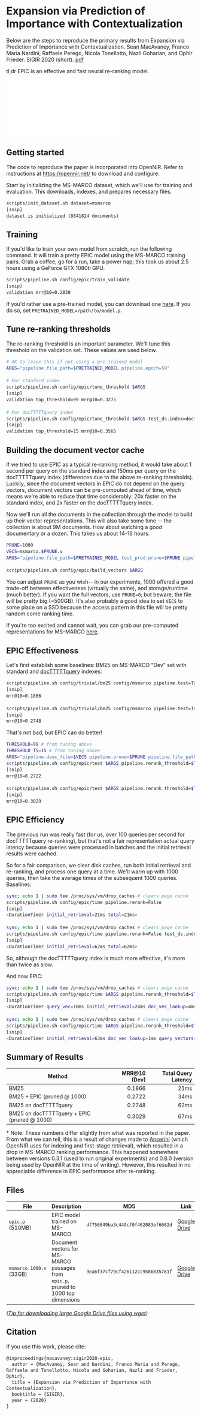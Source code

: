 # Expansion via Prediction of Importance with Contextualization

Below are the steps to reproduce the primary results from Expansion via Prediction of Importance with Contextualization. Sean  MacAvaney, Franco Maria Nardini, Raffaele Perego, Nicola Tonellotto, Nazli Goharian, and Ophir Frieder. SIGIR 2020 (short). [pdf](https://arxiv.org/pdf/2004.14245.pdf)

tl;dr EPIC is an effective and fast neural re-ranking model.

![diagram](overview.pdf)

## Getting started

The code to reproduce the paper is incorporated into OpenNIR. Refer to instructions at https://opennir.net/ to download and configure.

Start by initializing the MS-MARCO dataset, which we'll use for training and evaluation. This downloads, indexes, and prepares necessary files.

```bash
scripts/init_dataset.sh dataset=msmarco
[snip]
dataset is initialized (8841824 documents)
```

## Training

If you'd like to train your own model from scratch, run the following command. It will train a pretty EPIC model using the MS-MARCO training pairs. Grab a coffee, go for a run, take a power nap; this took us about 2.5 hours using a GeForce GTX 1080ti GPU.

```bash
scripts/pipeline.sh config/epic/train_validate
[snip]
validation mrr@10=0.2830
```

If you'd rather use a pre-trained model, you can download one [here](#Files). If you do so, set `PRETRAINED_MODEL=/path/to/model.p`.

## Tune re-ranking thresholds

The re-ranking threshold is an important parameter. We'll tune this threshold on the validation set. These values are used below.

```bash
# OK to leave this if not using a pre-trained model
ARGS="pipeline.file_path=$PRETRAINED_MODEL pipeline.epoch=50"

# For standard index
scripts/pipeline.sh config/epic/tune_threshold $ARGS
[snip]
validation top_threshold=99 mrr@10=0.3275

# For docTTTTTquery index
scripts/pipeline.sh config/epic/tune_threshold $ARGS test_ds.index=doctttttquery
[snip]
validation top_threshold=15 mrr@10=0.3565
```

## Building the document vector cache

If we tried to use EPIC as a typical re-ranking method, it would take about 1 second per query on the standard index and 150ms per query on the docTTTTTquery index (differences due to the above re-ranking thresholds). Luckily, since the document vectors in EPIC do not depend on the query vectors, document vectors can be pre-computed ahead of time, which means we're able to reduce that time considerably: 20x faster on the standard index, and 2x faster on the docTTTTTquery index.

Now we'll run all the documents in the collection through the model to build up their vector representations. This will also take some time -- the collection is about 9M documents. How about watching a good documentary or a dozen. This takes us about 14-16 hours.

```bash
PRUNE=1000
VECS=msmarco.$PRUNE.v
ARGS="pipeline.file_path=$PRETRAINED_MODEL test_pred.prune=$PRUNE pipeline.output_vecs=$VECS"

scripts/pipeline.sh config/epic/build_vectors $ARGS
```

You can adjust `PRUNE` as you wish-- in our experiments, 1000 offered a good trade-off between effectiveness (virtually the same), and storage/runtime (much better). If you want the full vectors, use `PRUNE=0`; but beware, the file will be pretty big (~500GB). It's also probably a good idea to set `VECS` to some place on a SSD because the access pattern in this file will be pretty random come ranking time.

If you're too excited and cannot wait, you can grab our pre-computed representations for MS-MARCO [here](#Files).

## EPIC Effectiveness

Let's first establish some baselines: BM25 on MS-MARCO "Dev" set with standard and [docTTTTTquery](https://github.com/castorini/docTTTTTquery) indexes:

```bash
scripts/pipeline.sh config/trivial/bm25 config/msmarco pipeline.test=True
[snip]
mrr@10=0.1866

scripts/pipeline.sh config/trivial/bm25 config/msmarco pipeline.test=True test_ds.index=doctttttquery
[snip]
mrr@10=0.2748
```

That's not bad, but EPIC can do better!

```bash
THRESHOLD=99 # from tuning above
THRESHOLD_T5=15 # from tuning above
ARGS="pipeline.dvec_file=$VECS pipeline.prune=$PRUNE pipeline.file_path=$PRETRAINED_MODEL"
scripts/pipeline.sh config/epic/test $ARGS pipeline.rerank_threshold=$THRESHOLD
[snip]
mrr@10=0.2722

scripts/pipeline.sh config/epic/test $ARGS pipeline.rerank_threshold=$THRESHOLD_T5 test_ds.index=doctttttquery
[snip]
mrr@10=0.3029
```

## EPIC Efficiency

The previous run was really fast (for us, over 100 queries per second for docTTTTTquery re-ranking), but that's not a fair representation actual query latency because queries were processed in batches and the initial retrieval results were cached.

So for a fair comparison, we clear disk caches, run both initial retrieval and re-ranking, and process one query at a time. We'll warm up with 1000 queries, then take the average times of the subsequent 1000 queries. Baselines:

```bash
sync; echo 1 | sudo tee /proc/sys/vm/drop_caches # clears page cache
scripts/pipeline.sh config/epic/time pipeline.rerank=False
[snip]
<DurationTimer initial_retrieval=21ms total=21ms>

sync; echo 1 | sudo tee /proc/sys/vm/drop_caches # clears page cache
scripts/pipeline.sh config/epic/time pipeline.rerank=False test_ds.index=doctttttquery
[snip]
<DurationTimer initial_retrieval=62ms total=62ms>
```

So, although the docTTTTTquery index is much more effective, it's more than twice as slow.

And now EPIC:

```bash
sync; echo 1 | sudo tee /proc/sys/vm/drop_caches # clears page cache
scripts/pipeline.sh config/epic/time $ARGS pipeline.rerank_threshold=$THRESHOLD
[snip]
<DurationTimer query_vec=18ms initial_retrieval=24ms doc_vec_lookup=4ms rerank=1ms total=34ms>

sync; echo 1 | sudo tee /proc/sys/vm/drop_caches # clears page cache
scripts/pipeline.sh config/epic/time $ARGS pipeline.rerank_threshold=$THRESHOLD_T5 test_ds.index=doctttttquery
[snip]
<DurationTimer initial_retrieval=63ms doc_vec_lookup=1ms query_vectors=19ms rerank=1ms total=67ms>
```

## Summary of Results

| Method | MRR@10 (Dev) | Total Query Latency |
| ------ | -------------:| -------------:|
| BM25 | 0.1866 | 21ms |
| BM25 + EPIC (pruned @ 1000) | 0.2722 | 34ms |
| BM25 on docTTTTTquery | 0.2748 | 62ms |
| BM25 on docTTTTTquery + EPIC (pruned @ 1000) | 0.3029 | 67ms |

\* Note: These numbers differ slightly from what was reported in the paper. From what we can tell, this is a result of changes made to [Anserini](https://github.com/castorini/anserini) (which OpenNIR uses for indexing and first-stage retrieval), which resulted in a drop in MS-MARCO ranking performance. This happened somewhere between versions 0.3.1 (used to run original experiments) and 0.8.0 (version being used by OpenNIR at the time of writing). However, this resulted in no appreciable difference in EPIC performance after re-ranking.

## Files

| File | Description | MD5 | Link |
| ------------- | ------------- | ------------- | ------------- |
| `epic.p` (510MB) | EPIC model trained on MS-MARCO | `df756649ba3c449cf0f462083ef6082d` | [Google Drive][epic.p]  |
| `msmarco.1000.v` (33GB) | Document vectors for MS-MARCO passages from `epic.p`, pruned to 1000 top dimensions | `9ea6f37cf79cf426112cc9586835781f` | [Google Drive][msmarco.1000.v]  |

*([Tip for downloading large Google Drive files using wget][wget])*

## Citation

If you use this work, please cite:

```
@inproceedings{macavaney:sigir2020-epic,
  author = {MacAvaney, Sean and Nardini, Franco Maria and Perego, Raffaele and Tonellotto, Nicola and Goharian, Nazli and Frieder, Ophir},
  title = {Expansion via Prediction of Importance with Contextualization},
  booktitle = {SIGIR},
  year = {2020}
}
```

[wget]: https://medium.com/@acpanjan/download-google-drive-files-using-wget-3c2c025a8b99
[epic.p]: https://drive.google.com/file/d/1d2OODfIv0PLE_KmtwEVAaGbhqvfvqlzx/view?usp=sharing
[msmarco.1000.v]: https://drive.google.com/file/d/1WXhFZv8y_Cs_abzjfWaDJAtp2pUs72qF/view?usp=sharing
